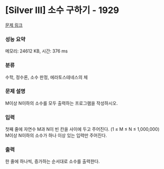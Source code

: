 # [Silver III] 소수 구하기 - 1929 

[문제 링크](https://www.acmicpc.net/problem/1929) 

### 성능 요약

메모리: 24612 KB, 시간: 376 ms

### 분류

수학, 정수론, 소수 판정, 에라토스테네스의 체

### 문제 설명

<p style="user-select: auto;">M이상 N이하의 소수를 모두 출력하는 프로그램을 작성하시오.</p>

### 입력 

 <p style="user-select: auto;">첫째 줄에 자연수 M과 N이 빈 칸을 사이에 두고 주어진다. (1 ≤ M ≤ N ≤ 1,000,000) M이상 N이하의 소수가 하나 이상 있는 입력만 주어진다.</p>

### 출력 

 <p style="user-select: auto;">한 줄에 하나씩, 증가하는 순서대로 소수를 출력한다.</p>


